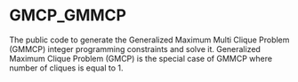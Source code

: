 # GMCP_GMMCP
The public code to generate the Generalized Maximum Multi Clique Problem (GMMCP) integer programming constraints and solve it. Generalized Maximum Clique Problem (GMCP) is the special case of GMMCP where number of cliques is equal to 1.
